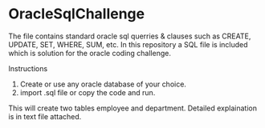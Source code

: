 # OracleSqlChallenge
The file contains standard oracle sql querries & clauses such as CREATE, UPDATE, SET, WHERE, SUM, etc.
In this repository a SQL file is included which is solution for the oracle coding challenge. 

Instructions
1. Create or use any oracle database of your choice.
2. import .sql file or copy the code and run.

This will create two tables employee and department. Detailed explaination is in text file attached. 
